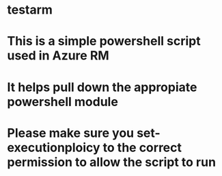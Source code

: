 # testarm
# This is a simple powershell script used in Azure RM
# It helps pull down the appropiate powershell module
# Please make sure you set-executionploicy to the correct permission to allow the script to run
